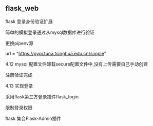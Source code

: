 ## flask_web
flask 登录身份验证扩展

简单的模拟登录通过从mysql数据库进行验证

更换pipenv源

url = "https://pypi.tuna.tsinghua.edu.cn/simple"

4.12
mysql 配置文件卸载secure配置文件中,没有上传需要自己手动创建

注册验证完成 

4.13 实现登录 

采用flask第三方登录插件flask_login

限制登录权限

flask 集合Flask-Admin插件

